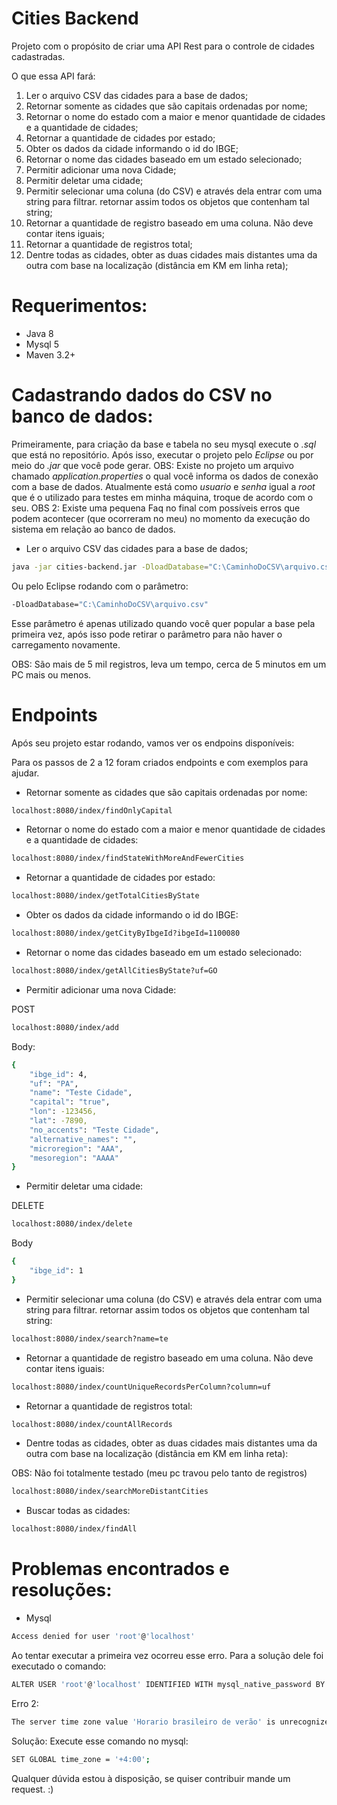 # Cities Backend


Projeto com o propósito de criar uma API Rest para o controle de cidades cadastradas.

O que essa API fará:

1. Ler o arquivo CSV das cidades para a base de dados;
2. Retornar somente as cidades que são capitais ordenadas por nome;
3. Retornar o nome do estado com a maior e menor quantidade de cidades e a
quantidade de cidades;
4. Retornar a quantidade de cidades por estado;
5. Obter os dados da cidade informando o id do IBGE;
6. Retornar o nome das cidades baseado em um estado selecionado;
7. Permitir adicionar uma nova Cidade;
8. Permitir deletar uma cidade;
9. Permitir selecionar uma coluna (do CSV) e através dela entrar com uma string para
filtrar. retornar assim todos os objetos que contenham tal string;
10. Retornar a quantidade de registro baseado em uma coluna. Não deve contar itens
iguais;
11. Retornar a quantidade de registros total;
12. Dentre todas as cidades, obter as duas cidades mais distantes uma da outra com base
na localização (distância em KM em linha reta);

# Requerimentos:

- Java 8
- Mysql 5
- Maven 3.2+

# Cadastrando dados do CSV no banco de dados:

Primeiramente, para criação da base e tabela no seu mysql execute o *.sql* que está no repositório.
Após isso, executar o projeto pelo *Eclipse* ou por meio do *.jar* que você pode gerar.
OBS: Existe no projeto um arquivo chamado *application.properties* o qual você informa os dados de conexão com a base de dados. Atualmente está como *usuario* e *senha* igual a *root* que é o utilizado para testes em minha máquina, troque de acordo com o seu.
OBS 2: Existe uma pequena Faq no final com possíveis erros que podem acontecer (que ocorreram no meu) no momento da execução do sistema em relação ao banco de dados.

 - Ler o arquivo CSV das cidades para a base de dados;

```sh
java -jar cities-backend.jar -DloadDatabase="C:\CaminhoDoCSV\arquivo.csv"
```
Ou pelo Eclipse rodando com o parâmetro:
```sh
-DloadDatabase="C:\CaminhoDoCSV\arquivo.csv"
```
Esse parâmetro é apenas utilizado quando você quer popular a base pela primeira vez, após isso pode retirar o parâmetro para não haver o carregamento novamente.

OBS: São mais de 5 mil registros, leva um tempo, cerca de 5 minutos em um PC mais ou menos.

# Endpoints

Após seu projeto estar rodando, vamos ver os endpoins disponíveis:

Para os passos de 2 a 12 foram criados endpoints e com exemplos para ajudar.

 - Retornar somente as cidades que são capitais ordenadas por nome:

```sh
localhost:8080/index/findOnlyCapital
```

 - Retornar o nome do estado com a maior e menor quantidade de cidades e a
quantidade de cidades:

```sh
localhost:8080/index/findStateWithMoreAndFewerCities
```

 - Retornar a quantidade de cidades por estado:

```sh
localhost:8080/index/getTotalCitiesByState
``` 
 
 - Obter os dados da cidade informando o id do IBGE:

```sh
localhost:8080/index/getCityByIbgeId?ibgeId=1100080
``` 

- Retornar o nome das cidades baseado em um estado selecionado:

```sh
localhost:8080/index/getAllCitiesByState?uf=GO
``` 

- Permitir adicionar uma nova Cidade:

POST
```sh
localhost:8080/index/add
``` 
Body:
```sh
{
	"ibge_id": 4,
	"uf": "PA",
	"name": "Teste Cidade",
	"capital": "true",
	"lon": -123456,
	"lat": -7890,
	"no_accents": "Teste Cidade",
	"alternative_names": "",
	"microregion": "AAA",
	"mesoregion": "AAAA"
}
``` 

- Permitir deletar uma cidade:

DELETE
```sh
localhost:8080/index/delete
``` 
Body
```sh
{
	"ibge_id": 1
}
``` 

- Permitir selecionar uma coluna (do CSV) e através dela entrar com uma string para
filtrar. retornar assim todos os objetos que contenham tal string:

```sh
localhost:8080/index/search?name=te
``` 

- Retornar a quantidade de registro baseado em uma coluna. Não deve contar itens
iguais:

```sh
localhost:8080/index/countUniqueRecordsPerColumn?column=uf
``` 

- Retornar a quantidade de registros total:

```sh
localhost:8080/index/countAllRecords
``` 

- Dentre todas as cidades, obter as duas cidades mais distantes uma da outra com base
na localização (distância em KM em linha reta):

OBS: Não foi totalmente testado (meu pc travou pelo tanto de registros)
```sh
localhost:8080/index/searchMoreDistantCities
``` 

- Buscar todas as cidades:

```sh
localhost:8080/index/findAll
``` 
# Problemas encontrados e resoluções:

 - Mysql
```sh
Access denied for user 'root'@'localhost'
``` 

Ao tentar executar a primeira vez ocorreu esse erro. 
Para a solução dele foi executado o comando:
```sh
ALTER USER 'root'@'localhost' IDENTIFIED WITH mysql_native_password BY 'root';
``` 

Erro 2:
```sh
The server time zone value 'Horario brasileiro de verão' is unrecognized or represents more than one time zone
```

Solução:
Execute esse comando no mysql:
```sh
SET GLOBAL time_zone = '+4:00';
```

Qualquer dúvida estou à disposição, se quiser contribuir mande um request. :)
